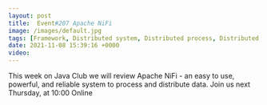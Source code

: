 ```yaml
---
layout: post
title:  Event#207 Apache NiFi
image: /images/default.jpg
tags: [Framework, Distributed system, Distributed process, Distributed data]
date: 2021-11-08 15:39:16 +0000
video: 
---
```


This week on Java Club we will review Apache NiFi - an easy to use, powerful, and reliable system to process and distribute data.
Join us next Thursday, at 10:00 Online
